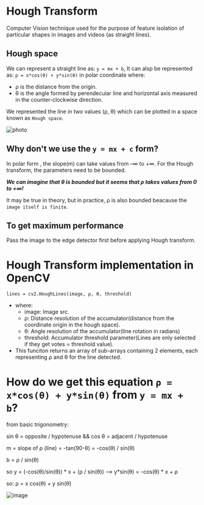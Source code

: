 # Hough Transform
Computer Vision technique used for the purpose of feature isolation of particular shapes in images and videos (as straight lines).

## Hough space
We can represent a straight line as: `y = mx + b`, It can alsp be represented as: `ρ = x*cos(θ) + y*sin(θ)` in polar coordinate where:
   * ρ is the distance from the origin.
   * θ is the angle formed by perendecular line and horizontal                                         axis measured in the counter-clockwise direction.
   
We represented the line in two values (ρ, θ) which can be plotted in a space known as `Hough space`.

![photo](https://user-images.githubusercontent.com/91827137/183283455-e49ee3c3-97a9-4b8c-bfe4-58cf34361769.PNG)

## Why don't we use the `y = mx + c` form?
In polar form , the slope(m) can take values from –∞ to +∞. For the Hough transform, the parameters need to be bounded.

***We can imagine that θ is bounded but it seems that ρ takes values from 0 to +∞!***

It may be true in theory, but in practice, ρ is also bounded beacause the `image itself is finite`.

## To get maximum performance
Pass the image to the edge detector first before applying Hough transform.

# Hough Transform implementation in OpenCV
`lines = cv2.HoughLines(image, ρ, θ, threshold)`

- where: 
  * image: Image src.
  * ρ: Distance resolution of the accumulator(distance from the coordinate origin in the hough space).
   * θ: Angle resolution of the accumulator(line rotation in radians)
   * threshold: Accumulator threshold parameter(Lines are only selected if they get votes = threshold value).
- This funciton returns an array of sub-arrays containing 2 elements, each representing ρ and θ for the line detected.

# How do we get this equation `ρ = x*cos(θ) + y*sin(θ)` from `y = mx + b`?
from basic trigonometry:

sin θ = opposite / hypotenuse && cos θ = adjacent / hypotenuse

m = slope of ρ (line) = -tan(90-θ) = -cos(θ) / sin(θ)

b = ρ / sin(θ)

so y = (-cos(θ)/sin(θ)) * x + (ρ / sin(θ)) -->   y*sin(θ) = -cos(θ) * x + ρ

so: ρ = x cos(θ) + y sin(θ)

![image](https://user-images.githubusercontent.com/91827137/183288883-e5fdb4d4-d9c2-40be-9df8-c581004edc87.png)
